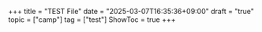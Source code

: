 +++
title = "TEST File"
date = "2025-03-07T16:35:36+09:00"
draft = "true"
topic = ["camp"]
tag = ["test"]
ShowToc = true
+++
